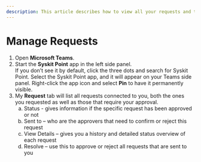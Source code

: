 ```yaml
---
description: This article describes how to view all your requests and their status or history.
---
```


# Manage Requests

1. Open **Microsoft Teams**.
2. Start the **Syskit Point** app in the left side panel.  
If you don’t see it by default, click the three dots and search for Syskit Point. Select the Syskit Point app, and it will appear on your Teams side panel. 
Right-click the app icon and select **Pin** to have it permanently visible.
3. My **Request** tab will list all requests connected to you, both the ones you requested as well as those that require your approval. 
        <ol type="a">
            <li>    Status - gives information if the specific request has been approved or not</li>
            <li>    Sent to – who are the approvers that need to confirm or reject this request</li>
            <li>    View Details – gives you a history and detailed status overview of each request</li>
            <li>    Resolve – use this to approve or reject all requests that are sent to you</li>
        </ol>